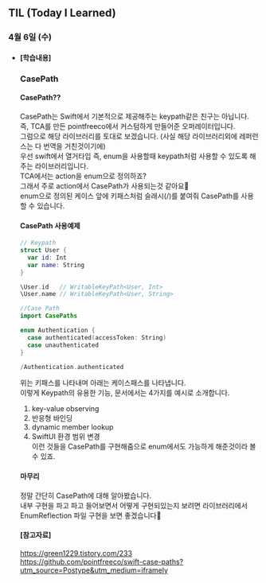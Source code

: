 ## TIL (Today I Learned)

### 4월 6일 (수)   

- #### [학습내용] 
  ### CasePath    
  
  #### CasePath??      
  CasePath는 Swift에서 기본적으로 제공해주는 keypath같은 친구는 아닙니다.   
  즉, TCA를 만든 pointfreeco에서 커스텀하게 만들어준 오퍼레이터입니다.   
  그럼으로 해당 라이브러리를 토대로 보겠습니다. (사실 해당 라이브러리외에 레퍼런스는 다 번역을 거친것이기에)   
  우선 swift에서 열거타입 즉, enum을 사용할때 keypath처럼 사용할 수 있도록 해주는 라이브러리입니다.   
  TCA에서는 action을 enum으로 정의하죠?   
  그래서 주로 action에서 CasePath가 사용되는것 같아요🙌   
  enum으로 정의된 케이스 앞에 키패스처럼 슬래시(/)를 붙여줘 CasePath를 사용할 수 있습니다.   
  
  #### CasePath 사용예제   
  ```swift
  // Keypath
  struct User {
    var id: Int
    var name: String
  }
  
  \User.id   // WritableKeyPath<User, Int>
  \User.name // WritableKeyPath<User, String>
  
  //Case Path
  import CasePaths
  
  enum Authentication {
    case authenticated(accessToken: String)
    case unauthenticated
  }
  
  /Authentication.authenticated
  ```
  위는 키패스를 나타내며 아래는 케이스패스를 나타냅니다.   
  이렇게 Keypath의 유용한 기능, 문서에서는 4가지를 예시로 소개합니다.   
  1. key-value observing   
  2. 반응형 바인딩   
  3. dynamic member lookup   
  4. SwiftUI 환경 범위 변경   
  이런 것들을 CasePath를 구현해줌으로 enum에서도 가능하게 해준것이라 볼 수 있죠.    
  
  #### 마무리   
  정말 간단히 CasePath에 대해 알아봤습니다.   
  내부 구현을 파고 파고 들어보면서 어떻게 구현되있는지 보려면 라이브러리에서   
  EnumReflection 파일 구현을 보면 좋겠습니다🙌   
  
  #### [참고자료]   
  https://green1229.tistory.com/233   
  https://github.com/pointfreeco/swift-case-paths?utm_source=Postype&utm_medium=iframely 
